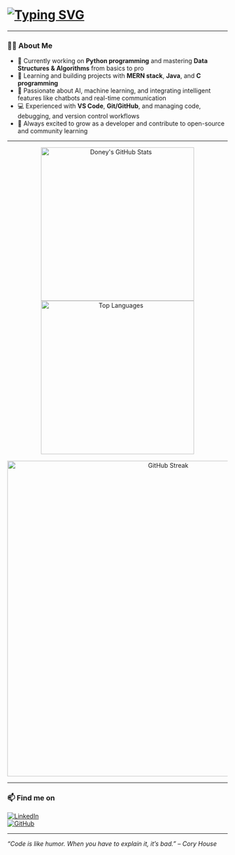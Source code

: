 # [![Typing SVG](https://readme-typing-svg.demolab.com/?lines=Hey+there!+👋;I'm+Doney+Siby)](https://git.io/typing-svg)

---

### 👨‍💻 About Me
- 🔭 Currently working on **Python programming** and mastering **Data Structures & Algorithms** from basics to pro  
- 🌱 Learning and building projects with **MERN stack**, **Java**, and **C programming**  
- 🤖 Passionate about AI, machine learning, and integrating intelligent features like chatbots and real-time communication  
- 💻 Experienced with **VS Code**, **Git/GitHub**, and managing code, debugging, and version control workflows  
- 🚀 Always excited to grow as a developer and contribute to open-source and community learning  

---

<div align="center">
  <img src="https://github-readme-stats.vercel.app/api?username=doney25&show_icons=true&include_all_commits=true&count_private=true&theme=midnight-purple&hide_border=true" alt="Doney's GitHub Stats" width="350" />

  <img src="https://github-readme-stats.vercel.app/api/top-langs/?username=doney25&layout=compact&langs_count=5&theme=midnight-purple&hide_border=true" alt="Top Languages" width="350" />
</div>

<div align="center" style="margin-top: 15px;">
  <img src="https://streak-stats.demolab.com?user=doney25&mode=daily&theme=midnight-purple&hide_border=true&border_radius=8&date_format=j M Y" alt="GitHub Streak" width="720" />
</div>

---

### 📫 Find me on

[![LinkedIn](https://img.shields.io/badge/LinkedIn-0A66C2?style=for-the-badge&logo=linkedin&logoColor=white)](https://www.linkedin.com/in/doney-siby-60596627b/?originalSubdomain=in)  
[![GitHub](https://img.shields.io/badge/GitHub-181717?style=for-the-badge&logo=github&logoColor=white)](https://github.com/doney25)

---

*“Code is like humor. When you have to explain it, it’s bad.” – Cory House*
